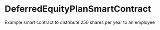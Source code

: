 # DeferredEquityPlanSmartContract
Example smart contract to distribute 250 shares per year to an employee
